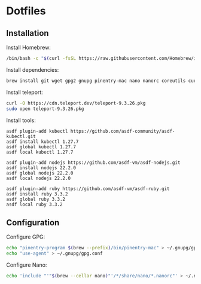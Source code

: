 # Dotfiles

## Installation

Install Homebrew:

```sh
/bin/bash -c "$(curl -fsSL https://raw.githubusercontent.com/Homebrew/install/HEAD/install.sh)"
```

Install dependencies:

```sh
brew install git wget gpg2 gnupg pinentry-mac nano nanorc coreutils curl asdf rbenv ruby-build jq
```

Install teleport:

```sh
curl -O https://cdn.teleport.dev/teleport-9.3.26.pkg
sudo open teleport-9.3.26.pkg
```

Install tools:

```
asdf plugin-add kubectl https://github.com/asdf-community/asdf-kubectl.git
asdf install kubectl 1.27.7
asdf global kubectl 1.27.7
asdf local kubectl 1.27.7

asdf plugin-add nodejs https://github.com/asdf-vm/asdf-nodejs.git
asdf install nodejs 22.2.0
asdf global nodejs 22.2.0
asdf local nodejs 22.2.0

asdf plugin-add ruby https://github.com/asdf-vm/asdf-ruby.git
asdf install ruby 3.3.2
asdf global ruby 3.3.2
asdf local ruby 3.3.2
```

## Configuration

Configure GPG:

```sh
echo "pinentry-program $(brew --prefix)/bin/pinentry-mac" > ~/.gnupg/gpg-agent.conf
echo "use-agent" > ~/.gnupg/gpg.conf
```

Configure Nano:

```sh
echo 'include "'"$(brew --cellar nano)"'/*/share/nano/*.nanorc"' > ~/.nanorc
```
